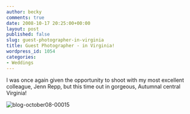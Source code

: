 ```yaml
---
author: becky
comments: true
date: 2008-10-17 20:25:00+00:00
layout: post
published: false
slug: guest-photographer-in-virginia
title: Guest Photographer - in Virginia!
wordpress_id: 1054
categories:
- Weddings
---
```


I was once again given the opportunity to shoot with my most excellent colleague, Jenn Repp, but this time out in gorgeous, Autumnal central Virginia!


![blog-october08-00015](http://beta.beckyjenson.com/wp-content/uploads/2008/10/blog-october08-00015.jpg)
